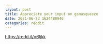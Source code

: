 ```yaml
--- 
layout: post 
title: Appreciate your input on gamasqueeze 
date: 2021-06-23 1624480940 
categories: reddit 
--- 
```

https://redd.it/o6ljkk